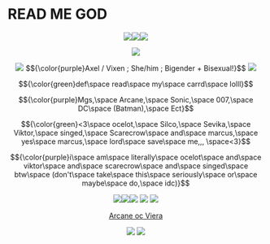 # READ ME GOD

<p align="center"> <img src=https://64.media.tumblr.com/fef04d4c4b1665dc5b9e388836ac7f78/6e86c1ea1a99a4a0-5c/s250x400/25f21d95fc099da757a78f5038a5e6f2a8aea100.gif><img src=https://64.media.tumblr.com/fa787a9840c26e9d280e7f72fb2e540b/ef52e834644ced43-ee/s250x400/1b0787c528690836edfa9f7faf1c826a08385eeb.gif><img src=https://cdn.discordapp.com/attachments/843985654463332395/1319113723775942749/blinkiesCafe-O0.gif?ex=6764c7e3&is=67637663&hm=22353243b57bfb7664e4f77b3074646f50beb679c02da874ffeb3b7c5137a67e&></p>

<p align="center"> <img src=https://64.media.tumblr.com/54fae1e2d3c7371bf8864b1d57dfa08c/38d6fa2ed99b8c51-ee/s540x810/8bb9444a25e3a9476ad758dba9c4296f660db069.gifv> </p>

<p align="center"> <img src=https://64.media.tumblr.com/5dbdd69e1a681f14a483b4098da5548e/6e86c1ea1a99a4a0-5b/s250x400/14fe77e93818aede117a8b8f89481e853f2d37a3.gifv> $${\color{purple}Axel / Vixen ; She/him ; Bigender + Bisexual!}$$ <img src=https://64.media.tumblr.com/0dea7b45d8c0b714265531c6b2b1644f/6e86c1ea1a99a4a0-b3/s250x400/23b62945d59135814554d26aae84d26a626bb615.gifv> </p>

<p align="center"> $${\color{green}def\space read\space my\space carrd\space lolll}$$ </p>

<p align="center">$${\color{purple}Mgs,\space Arcane,\space Sonic,\space 007,\space DC\space (Batman),\space Ect}$$</p>

<p align="center">$${\color{green}<3\space ocelot,\space Silco,\space Sevika,\space Viktor,\space singed,\space Scarecrow\space and\space marcus,\space yes\space marcus,\space lord\space save\space me,,, \space<3}$$ </p>

<p align="center">$${\color{purple}i\space am\space literally\space ocelot\space and\space viktor\space and\space scarecrow\space and\space singed\space btw\space (don't\space take\space this\space seriously\space or\space maybe\space do,\space idc)}$$</p>

<p align="center"> <img src=https://64.media.tumblr.com/7e407f272792dabee8db5363493affe9/6e86c1ea1a99a4a0-95/s100x200/8710ceaec90864fcd99803aba0bc31e50bce62f7.gifv><img src=https://64.media.tumblr.com/8c8c6e08280e3d040f593403c1182fe3/6e86c1ea1a99a4a0-e9/s100x200/1d428d30af3790aec12e3937002830d1c7ca103c.gif><img src=https://cdn.discordapp.com/attachments/843985654463332395/1314054244713762836/cf9795a0-7c21-4e0a-a62b-792e84f37d79.gif?ex=6759a021&is=67584ea1&hm=4a0a221a1d9f768232718b3af1627697e4db3105a0e2795d72a142c7ae8aa2db&> <img src=https://64.media.tumblr.com/c50a4fa2779fde418e9fa74855979d93/6e86c1ea1a99a4a0-58/s100x200/359d52d81f99db59f81ddea99fcd2f5d6563f3ff.gifv> <img src=https://64.media.tumblr.com/a73c5727ae9ab04801a11b61667d17a0/6e86c1ea1a99a4a0-aa/s100x200/ee3c2f103e5708847d92b47fe856ac3e397f5f3c.gifv> </p>

<div align="center">

[Arcane oc Viera](https://unvale.io/character/0ce8f408-5762-4f28-ad8c-45f170c3f612)
</div>

<p align="center"> <img src=https://cdn.discordapp.com/attachments/843985654463332395/1319113724862267472/tumblr_5afc21976359141cb1bc1804071f0855_3623c62e_540.webp?ex=6764c7e3&is=67637663&hm=73407086b64991aaf54ae22dde6f38664d3b532ecca819a7e050638f0cd84c84&>
<img src=https://64.media.tumblr.com/505d85d2bd99d84bd8dfd0c5eeed6014/a5f8ecde3259a71e-16/s2048x3072/e1704aa85279df7855ce1926906adf628d497906.pnj> </p>
